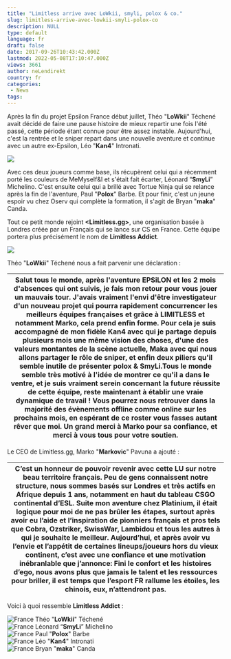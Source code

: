 ```yaml
---
title: "Limitless arrive avec LoWkii, smyli, polox & co."
slug: limitless-arrive-avec-lowkii-smyli-polox-co
description: NULL
type: default
language: fr
draft: false
date: 2017-09-26T10:43:42.000Z
lastmod: 2022-05-08T17:10:47.000Z
views: 3661
author: neLendirekt
country: fr
categories:
 - News
tags:
---
```

Après la fin du projet Epsilon France début juillet, Théo "**LoWkii**" Téchené avait décidé de faire une pause histoire de mieux repartir une fois l'été passé, cette période étant connue pour être assez instable. Aujourd'hui, c'est la rentrée et le sniper repart dans une nouvelle aventure et continue avec un autre ex-Epsilon, Léo "**Kan4**" Intronati.

![](https://flickshot-ue.s3.eu-west-2.amazonaws.com/flickshot/article/59c913aec4f87/images/cYZFhmfYDRkQViNX0AMQTxvW48i0Aq6uOnInwJQa.jpeg)

Avec ces deux joueurs comme base, ils récupèrent celui qui a récemment porté les couleurs de MeMyself&I et s'était fait écarter, Léonard “**SmyLi**” Michelino. C'est ensuite celui qui a brillé avec Tortue Ninja qui se relance après la fin de l'aventure, Paul "**Polox**" Barbe. Et pour finir, c'est un jeune espoir vu chez Oserv qui complète la formation, il s'agit de Bryan "**maka**" Canda. 

Tout ce petit monde rejoint **<Limitless.gg>**, une organisation basée à Londres créée par un Français qui se lance sur CS en France. Cette équipe portera plus précisément le nom de **Limitless Addict**.

![](https://flickshot-ue.s3.eu-west-2.amazonaws.com/flickshot/article/59c913aec4f87/images/87N2rnLuU8owqnEyrpPBqPgPTLl6ITtwFLaQFxdP.png)

Théo "**LoWkii**" Téchené nous a fait parvenir une déclaration : 

| Salut tous le monde, après l'aventure EPSiLON et les 2 mois d'absences qui ont suivis, je fais mon retour pour vous jouer un mauvais tour. J'avais vraiment l'envi d'être investigateur d'un nouveau projet qui pourra rapidement concurrencer les meilleurs équipes françaises et grâce à LIMITLESS et notamment Marko, cela prend enfin forme. Pour cela je suis accompagné de mon fidèle Kan4 avec qui je partage depuis plusieurs mois une même vision des choses, d'une des valeurs montantes de la scène actuelle, Maka avec qui nous allons partager le rôle de sniper, et enfin deux piliers qu'il semble inutile de présenter polox & SmyLi.Tous le monde semble très motivé à l'idée de montrer ce qu'il a dans le ventre, et je suis vraiment serein concernant la future réussite de cette équipe, reste maintenant à établir une vraie dynamique de travail ! Vous pourrez nous retrouver dans la majorité des évènements offline comme online sur les prochains mois, en espérant de ce roster vous fasses autant rêver que moi. Un grand merci à Marko pour sa confiance, et merci à vous tous pour votre soutien. |
| --------------------------------------------------------------------------------------------------------------------------------------------------------------------------------------------------------------------------------------------------------------------------------------------------------------------------------------------------------------------------------------------------------------------------------------------------------------------------------------------------------------------------------------------------------------------------------------------------------------------------------------------------------------------------------------------------------------------------------------------------------------------------------------------------------------------------------------------------------------------------------------------------------------------------------------------------------------------------------------------------------------------------------------------------------------------------------------------------------------------------------- |

Le CEO de Limitless.gg, Marko "**Markovic**" Pavuna a ajouté : 

| C’est un honneur de pouvoir revenir avec cette LU sur notre beau territoire français. Peu de gens connaissent notre structure, nous sommes basés sur Londres et très actifs en Afrique depuis 1 ans, notamment en haut du tableau CSGO continental d’ESL. Suite mon aventure chez Platinium, il était logique pour moi de ne pas brûler les étapes, surtout après avoir eu l’aide et l’inspiration de pionniers français et pros tels que Cobra, Ozstriker, SwissWar, Lambidou et tous les autres à qui je souhaite le meilleur. Aujourd’hui, et après avoir vu l’envie et l’appétit de certaines lineups/joueurs hors du vieux continent, c’est avec une confiance et une motivation inébranlable que j’annonce: Fini le confort et les histoires d’ego, nous avons plus que jamais le talent et les ressources pour briller, il est temps que l’esport FR rallume les étoiles, les chinois, eux, n’attendront pas. |
| -------------------------------------------------------------------------------------------------------------------------------------------------------------------------------------------------------------------------------------------------------------------------------------------------------------------------------------------------------------------------------------------------------------------------------------------------------------------------------------------------------------------------------------------------------------------------------------------------------------------------------------------------------------------------------------------------------------------------------------------------------------------------------------------------------------------------------------------------------------------------------------------------------------------- |

Voici à quoi ressemble **Limitless Addict** :

![France](/images/countries/fr.svg)⁠ Théo "**LoWkii**" Téchené  
![France](/images/countries/fr.svg)⁠ Léonard “**SmyLi**” Michelino  
![France](/images/countries/fr.svg)⁠ Paul "**Polox**" Barbe  
![France](/images/countries/fr.svg)⁠ Léo "**Kan4**" Intronati  
![France](/images/countries/fr.svg)⁠ Bryan "**maka**" Canda
